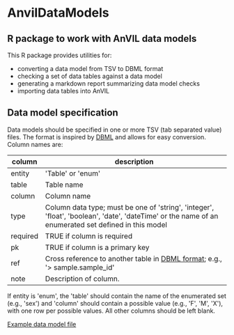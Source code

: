 # AnvilDataModels

## R package to work with AnVIL data models

This R package provides utilities for:

- converting a data model from TSV to DBML format
- checking a set of data tables against a data model
- generating a markdown report summarizing data model checks
- importing data tables into AnVIL

## Data model specification

Data models should be specified in one or more TSV (tab separated value) files. The format is inspired by [DBML](https://www.dbml.org/home/) and allows for easy conversion. Column names are:

column | description
--- | ---
entity | 'Table' or 'enum'
table | Table name
column | Column name
type | Column data type; must be one of 'string', 'integer', 'float', 'boolean', 'date', 'dateTime' or the name of an enumerated set defined in this model
required | TRUE if column is required
pk | TRUE if column is a primary key
ref | Cross reference to another table in [DBML format](https://www.dbml.org/docs/#relationships-foreign-key-definitions); e.g., '> sample.sample_id'
note | Description of column.

If entity is 'enum', the 'table' should contain the name of the enumerated set (e.g., 'sex') and 'column'
should contain a possible value (e.g., 'F', 'M', 'X'), with one row per possible values. All other columns should be left blank.

[Example data model file](inst/extdata/data_model.tsv)
